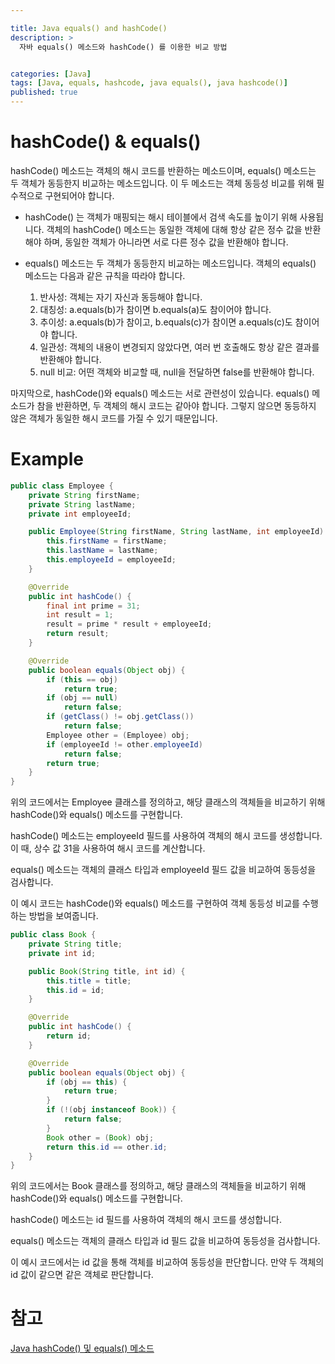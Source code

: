 ```yaml
---

title: Java equals() and hashCode()
description: >
  자바 equals() 메소드와 hashCode() 를 이용한 비교 방법


categories: [Java]
tags: [Java, equals, hashcode, java equals(), java hashcode()]
published: true
---
```




# **hashCode() & equals()**
hashCode() 메소드는 객체의 해시 코드를 반환하는 메소드이며, equals() 메소드는 두 객체가 동등한지 비교하는 메소드입니다. 이 두 메소드는 객체 동등성 비교를 위해 필수적으로 구현되어야 합니다.

- hashCode() 는 객체가 매핑되는 해시 테이블에서 검색 속도를 높이기 위해 사용됩니다. 객체의 hashCode() 메소드는 동일한 객체에 대해 항상 같은 정수 값을 반환해야 하며, 동일한 객체가 아니라면 서로 다른 정수 값을 반환해야 합니다.

- equals() 메소드는 두 객체가 동등한지 비교하는 메소드입니다. 객체의 equals() 메소드는 다음과 같은 규칙을 따라야 합니다.

  1. 반사성: 객체는 자기 자신과 동등해야 합니다.
  2. 대칭성: a.equals(b)가 참이면 b.equals(a)도 참이어야 합니다.
  3. 추이성: a.equals(b)가 참이고, b.equals(c)가 참이면 a.equals(c)도 참이어야 합니다.
  4. 일관성: 객체의 내용이 변경되지 않았다면, 여러 번 호출해도 항상 같은 결과를 반환해야 합니다.
  5. null 비교: 어떤 객체와 비교할 때, null을 전달하면 false를 반환해야 합니다.

마지막으로, hashCode()와 equals() 메소드는 서로 관련성이 있습니다. equals() 메소드가 참을 반환하면, 두 객체의 해시 코드는 같아야 합니다. 그렇지 않으면 동등하지 않은 객체가 동일한 해시 코드를 가질 수 있기 때문입니다.

# **Example**

```java
public class Employee {
    private String firstName;
    private String lastName;
    private int employeeId;

    public Employee(String firstName, String lastName, int employeeId) {
        this.firstName = firstName;
        this.lastName = lastName;
        this.employeeId = employeeId;
    }

    @Override
    public int hashCode() {
        final int prime = 31;
        int result = 1;
        result = prime * result + employeeId;
        return result;
    }

    @Override
    public boolean equals(Object obj) {
        if (this == obj)
            return true;
        if (obj == null)
            return false;
        if (getClass() != obj.getClass())
            return false;
        Employee other = (Employee) obj;
        if (employeeId != other.employeeId)
            return false;
        return true;
    }
}

```

위의 코드에서는 Employee 클래스를 정의하고, 해당 클래스의 객체들을 비교하기 위해 hashCode()와 equals() 메소드를 구현합니다.

hashCode() 메소드는 employeeId 필드를 사용하여 객체의 해시 코드를 생성합니다. 이 때, 상수 값 31을 사용하여 해시 코드를 계산합니다.

equals() 메소드는 객체의 클래스 타입과 employeeId 필드 값을 비교하여 동등성을 검사합니다.

이 예시 코드는 hashCode()와 equals() 메소드를 구현하여 객체 동등성 비교를 수행하는 방법을 보여줍니다.

```java
public class Book {
    private String title;
    private int id;

    public Book(String title, int id) {
        this.title = title;
        this.id = id;
    }

    @Override
    public int hashCode() {
        return id;
    }

    @Override
    public boolean equals(Object obj) {
        if (obj == this) {
            return true;
        }
        if (!(obj instanceof Book)) {
            return false;
        }
        Book other = (Book) obj;
        return this.id == other.id;
    }
}

```

위의 코드에서는 Book 클래스를 정의하고, 해당 클래스의 객체들을 비교하기 위해 hashCode()와 equals() 메소드를 구현합니다.

hashCode() 메소드는 id 필드를 사용하여 객체의 해시 코드를 생성합니다.

equals() 메소드는 객체의 클래스 타입과 id 필드 값을 비교하여 동등성을 검사합니다.

이 예시 코드에서는 id 값을 통해 객체를 비교하여 동등성을 판단합니다. 만약 두 객체의 id 값이 같으면 같은 객체로 판단합니다.

# 참고
[Java hashCode() 및 equals() 메소드](https://howtodoinjava.com/java/basics/java-hashcode-equals-methods/)
